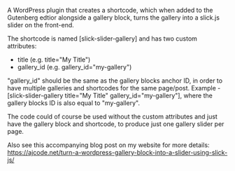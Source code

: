 A WordPress plugin that creates a shortcode, which when added to the Gutenberg edtior alongside a gallery block, turns the gallery into a slick.js slider on the front-end.

The shortcode is named [slick-slider-gallery] and has two custom attributes:

- title (e.g. title="My Title") 
- gallery_id (e.g. gallery_id="my-gallery") 
 
"gallery_id" should be the same as the gallery blocks anchor ID, in order to have multiple galleries and shortcodes for the same page/post. Example - [slick-slider-gallery title="My Title" gallery_id="my-gallery"], where the gallery blocks ID is also equal to "my-gallery".

The code could of course be used without the custom attributes and just have the gallery block and shortcode, to produce just one gallery slider per page.

Also see this accompanying blog post on my website for more details: https://ajcode.net/turn-a-wordpress-gallery-block-into-a-slider-using-slick-js/
